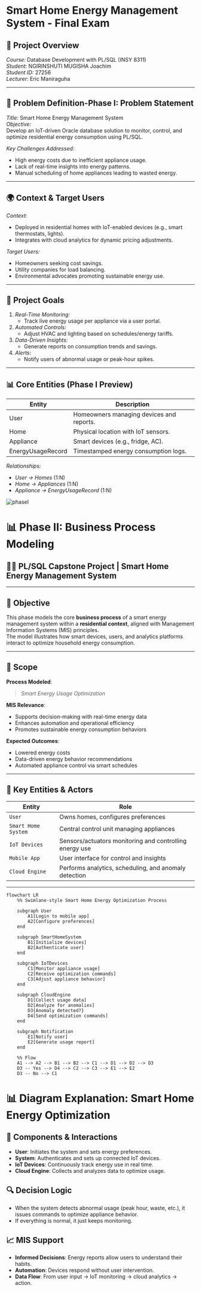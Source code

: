 # Smart Home Energy Management System - Final Exam 

## 📌 Project Overview
*Course:* Database Development with PL/SQL (INSY 8311)  
*Student:* NGIRINSHUTI MUGISHA Joachim  
*Student ID:* 27256  
*Lecturer:* Eric Maniraguha  


---

## 🎯 Problem Definition-Phase I: Problem Statement
*Title:* Smart Home Energy Management System  
*Objective:*  
Develop an IoT-driven Oracle database solution to monitor, control, and optimize residential energy consumption using PL/SQL.  

*Key Challenges Addressed:*  
- High energy costs due to inefficient appliance usage.  
- Lack of real-time insights into energy patterns.  
- Manual scheduling of home appliances leading to wasted energy.  

---

## 🌍 Context & Target Users
*Context:*  
- Deployed in residential homes with IoT-enabled devices (e.g., smart thermostats, lights).  
- Integrates with cloud analytics for dynamic pricing adjustments.  

*Target Users:*  
- Homeowners seeking cost savings.  
- Utility companies for load balancing.  
- Environmental advocates promoting sustainable energy use.  

---

## 🚀 Project Goals
1. *Real-Time Monitoring:*  
   - Track live energy usage per appliance via a user portal.  
2. *Automated Controls:*  
   - Adjust HVAC and lighting based on schedules/energy tariffs.  
3. *Data-Driven Insights:*  
   - Generate reports on consumption trends and savings.  
4. *Alerts:*  
   - Notify users of abnormal usage or peak-hour spikes.  

---

## 📊 Core Entities (Phase I Preview)
| Entity               | Description                                  |
|----------------------|----------------------------------------------|
| User               | Homeowners managing devices and reports.     |
| Home               | Physical location with IoT sensors.          |
| Appliance          | Smart devices (e.g., fridge, AC).            |
| EnergyUsageRecord  | Timestamped energy consumption logs.         |

*Relationships:*  
- *User → Homes* (1:N)  
- *Home → Appliances* (1:N)  
- *Appliance → EnergyUsageRecord* (1:N)  

 ![phaseI](./screenshots/phase%20I.png)

# 📊 Phase II: Business Process Modeling 

## 👨‍💻 PL/SQL Capstone Project | Smart Home Energy Management System

---

## 🧠 Objective

This phase models the core **business process** of a smart energy management system within a **residential context**, aligned with Management Information Systems (MIS) principles.  
The model illustrates how smart devices, users, and analytics platforms interact to optimize household energy consumption.

---

## 📌 Scope

**Process Modeled**:  
> *Smart Energy Usage Optimization*

**MIS Relevance**:
- Supports decision-making with real-time energy data
- Enhances automation and operational efficiency
- Promotes sustainable energy consumption behaviors

**Expected Outcomes**:
- Lowered energy costs  
- Data-driven energy behavior recommendations  
- Automated appliance control via smart schedules  

---

## 👥 Key Entities & Actors

| Entity | Role |
|-------|------|
| `User` | Owns homes, configures preferences |
| `Smart Home System` | Central control unit managing appliances |
| `IoT Devices` | Sensors/actuators monitoring and controlling energy use |
| `Mobile App` | User interface for control and insights |
| `Cloud Engine` | Performs analytics, scheduling, and anomaly detection |

---


```mermaid
flowchart LR
    %% Swimlane-style Smart Home Energy Optimization Process

    subgraph User
        A1[Login to mobile app]
        A2[Configure preferences]
    end

    subgraph SmartHomeSystem
        B1[Initialize devices]
        B2[Authenticate user]
    end

    subgraph IoTDevices
        C1[Monitor appliance usage]
        C2[Receive optimization commands]
        C3[Adjust appliance behavior]
    end

    subgraph CloudEngine
        D1[Collect usage data]
        D2[Analyze for anomalies]
        D3{Anomaly detected?}
        D4[Send optimization commands]
    end

    subgraph Notification
        E1[Notify user]
        E2[Generate usage report]
    end

    %% Flow
    A1 --> A2 --> B1 --> B2 --> C1 --> D1 --> D2 --> D3
    D3 -- Yes --> D4 --> C2 --> C3 --> E1 --> E2
    D3 -- No --> C1
```
# 📊 Diagram Explanation: Smart Home Energy Optimization

## 🧠 Components & Interactions

- **User**: Initiates the system and sets energy preferences.
- **System**: Authenticates and sets up connected IoT devices.
- **IoT Devices**: Continuously track energy use in real time.
- **Cloud Engine**: Collects and analyzes data to optimize usage.

## 🔍 Decision Logic

- When the system detects abnormal usage (peak hour, waste, etc.), it issues commands to optimize appliance behavior.
- If everything is normal, it just keeps monitoring.

## 📈 MIS Support

- **Informed Decisions**: Energy reports allow users to understand their habits.
- **Automation**: Devices respond without user intervention.
- **Data Flow**: From user input → IoT monitoring → cloud analytics → action.



    

